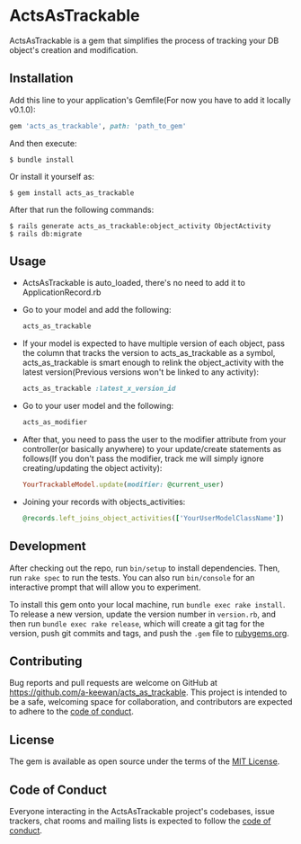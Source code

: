 <!-- [![Gem Version](https://badge.fury.io/rb/acts_as_trackable.svg)](https://badge.fury.io/rb/acts_as_trackable) -->

# ActsAsTrackable

ActsAsTrackable is a gem that simplifies the process of tracking your DB object's creation and modification.

## Installation

Add this line to your application's Gemfile(For now you have to add it locally v0.1.0):

```ruby
gem 'acts_as_trackable', path: 'path_to_gem'
```

And then execute:

    $ bundle install

Or install it yourself as:

    $ gem install acts_as_trackable

After that run the following commands:

    $ rails generate acts_as_trackable:object_activity ObjectActivity
    $ rails db:migrate

## Usage

- ActsAsTrackable is auto_loaded, there's no need to add it to ApplicationRecord.rb

- Go to your model and add the following:

  ```ruby
  acts_as_trackable
  ```

- If your model is expected to have multiple version of each object, pass the column that tracks the version to acts_as_trackable as a symbol, acts_as_trackable is smart enough to relink the object_activity with the latest version(Previous versions won't be linked to any activity):

  ```ruby
  acts_as_trackable :latest_x_version_id
  ```

- Go to your user model and the following:
    ```ruby
    acts_as_modifier
    ```
- After that, you need to pass the user to the modifier attribute from your controller(or basically anywhere) to your update/create statements as follows(If you don't pass the modifier, track me will simply ignore creating/updating the object activity):
  ```ruby
  YourTrackableModel.update(modifier: @current_user)
  ```


- Joining your records with objects_activities:
  ```ruby
  @records.left_joins_object_activities(['YourUserModelClassName'])
  ```
## Development

After checking out the repo, run `bin/setup` to install dependencies. Then, run `rake spec` to run the tests. You can also run `bin/console` for an interactive prompt that will allow you to experiment.

To install this gem onto your local machine, run `bundle exec rake install`. To release a new version, update the version number in `version.rb`, and then run `bundle exec rake release`, which will create a git tag for the version, push git commits and tags, and push the `.gem` file to [rubygems.org](https://rubygems.org).

## Contributing

Bug reports and pull requests are welcome on GitHub at https://github.com/a-keewan/acts_as_trackable. This project is intended to be a safe, welcoming space for collaboration, and contributors are expected to adhere to the [code of conduct](https://github.com/[USERNAME]/acts_as_trackable/blob/master/CODE_OF_CONDUCT.md).

## License

The gem is available as open source under the terms of the [MIT License](https://opensource.org/licenses/MIT).

## Code of Conduct

Everyone interacting in the ActsAsTrackable project's codebases, issue trackers, chat rooms and mailing lists is expected to follow the [code of conduct](https://github.com/a-keewan/acts_as_trackable/blob/master/CODE_OF_CONDUCT.md).
